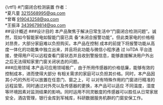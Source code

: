 {\rtf1}
#门窗闭合检测装置
作者：<br>
*夏凡童	3215568995@qq.com<br>
*曾骞	919043258@qq.com<br>
*王振泽	3439679814@qq.com<br>
##设计概述
###设计目的
	本产品聚焦于解决日常生活中“门窗闭合检测问题”。诚然，现如今智能家电如智能门窗已具
备“未闭合报警功能”。但此类家电的价格相对昂贵，大部分家庭难以负担购买。本产品在控制
成本的前提下将报警功能从高度一体化的功能集中独立出来，并且将此功能与微信小程序通
过 IoTDA 平台连接，使得用户可以远程查看门窗状态并且收到警报信息，能够直接解决用户外出
之后无法得知家里门窗关闭状态的问题。<br>
###应用领域
	本产品可应用领域极广，由于所用传感器的价格低廉，能够有效的控制成本，进而使得大部分
有相关需求的家庭可以负担其价格。同时，本产品因其小巧的外形可以放置在任意门、窗之上，可
以对有特殊作用的门窗进行精准的远程监管。同时通过对外壳以及传感器的更换，本产品可以适应
不同温度，湿度等环境因素对监测结果的影响。同时运用不同灵敏度的传感器可以胜任从日常家居
安全，酒店管理，银行金库到军械库，科研数据服务机群的门窗安保工作。<br>
